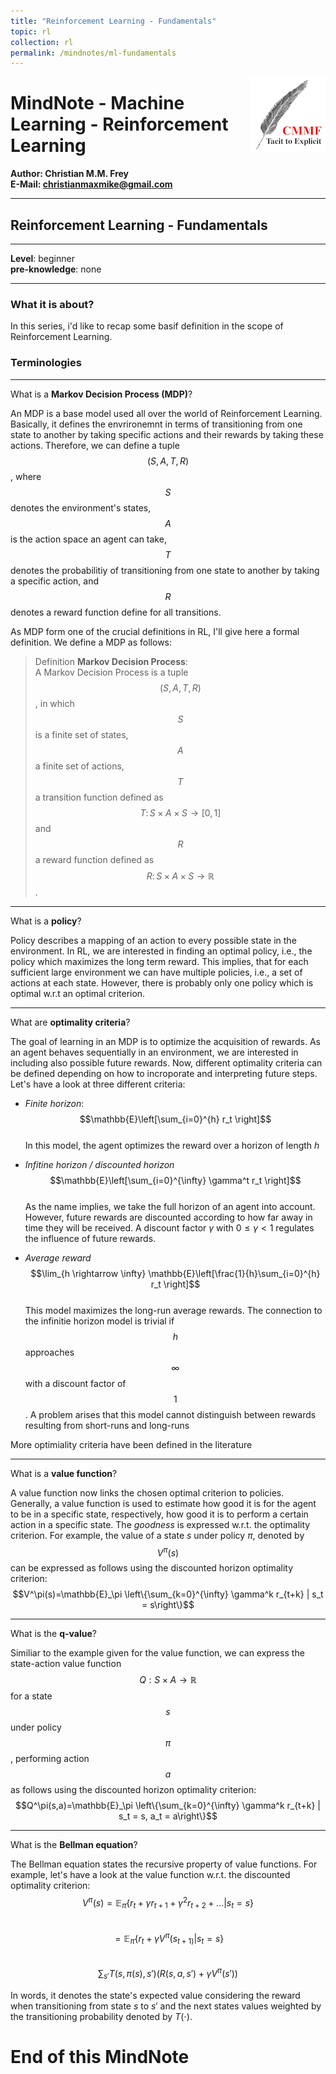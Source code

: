 ```yaml
---
title: "Reinforcement Learning - Fundamentals"
topic: rl
collection: rl
permalink: /mindnotes/ml-fundamentals
---
```



<img src="logo_cmmf.png"
     alt="Markdown Monster icon"
     style="float: right" />
# MindNote - Machine Learning - Reinforcement Learning

**Author: Christian M.M. Frey**  
**E-Mail: <christianmaxmike@gmail.com>**

---

## Reinforcement Learning - Fundamentals
---


**Level**: beginner<br>
**pre-knowledge**: none<br>

---

### What it is about?

In this series, i'd like to recap some basif definition in the scope of Reinforcement Learning.

### Terminologies

---
What is a **Markov Decision Process (MDP)**?

An MDP is a base model used all over the world of Reinforcement Learning. Basically, it defines the envrironemnt in terms of transitioning from one state to another by taking specific actions and their rewards by taking these actions. 
Therefore, we can define a tuple $$(S,A,T,R)$$, where $$S$$ denotes the environment's states, $$A$$ is the action space an agent can take, $$T$$ denotes the probabilitiy of transitioning from one state to another by taking a specific action, and $$R$$ denotes a reward function define for all transitions. 

As MDP form one of the crucial definitions in RL, I'll give here a formal definition. We define a MDP as follows:

>  Definition **Markov Decision Process**:<br>
A Markov Decision Process is a tuple $$(S,A,T,R)$$, in which $$S$$ is a finite set of states, $$A$$ a finite set of actions, $$T$$ a transition function  defined as $$T \colon S \times A \times S \rightarrow [0, 1]$$ and $$R$$ a reward function defined as $$R \colon S \times A \times S \rightarrow \mathbb{R}$$.


---
What is a **policy**?

Policy describes a mapping of an action to every possible state in the environment. In RL, we are interested in finding an optimal policy, i.e., the policy which maximizes the long term reward. This implies, that for each sufficient large environment we can have multiple policies, i.e., a set of actions at each state. However, there is probably only one policy which is optimal w.r.t an optimal criterion. 

---
What are **optimality criteria**?

The goal of learning in an MDP is to optimize the acquisition of rewards. As an agent behaves sequentially in an environment, we are interested in including also possible future rewards. Now, different optimality criteria can be defined depending on how to incroporate and interpreting future steps. Let's have a look at three different criteria:

- _Finite horizon_: <br> 
$$\mathbb{E}\left[\sum_{i=0}^{h} r_t \right]$$ <br>
In this model, the agent optimizes the reward over a horizon of length $h$

- _Infitine horizon / discounted horizon_ <br>
$$\mathbb{E}\left[\sum_{i=0}^{\infty} \gamma^t r_t \right]$$ <br> 
As the name implies, we take the full horizon of an agent into account. However, future rewards are discounted according to how far away in time they will be received. A discount factor $\gamma$ with $0 \leq \gamma \lt 1$ regulates the influence of future rewards. 

- _Average reward_ <br>
$$\lim_{h \rightarrow \infty} \mathbb{E}\left[\frac{1}{h}\sum_{i=0}^{h} r_t \right]$$ <br> 
This model maximizes the long-run average rewards. The connection to the infinitie horizon model is trivial if $$h$$ approaches $$\infty$$ with a discount factor of $$1$$. A problem arises that this model cannot distinguish between rewards resulting from short-runs and long-runs 


More optimiality criteria have been defined in the literature 


---
What is a **value function**?

A value function now links the chosen optimal criterion to policies. Generally, a value function is used to estimate how good it is for the agent to be in a specific state, respectively, how good it is to perform a certain action in a specific state. The _goodness_ is expressed w.r.t. the optimality criterion. For example, the value of a state $s$ under policy $\pi$, denoted by $$V^\pi(s)$$ can be expressed as follows using the discounted horizon optimality criterion: <br>
$$V^\pi(s)=\mathbb{E}_\pi \left\{\sum_{k=0}^{\infty} \gamma^k r_{t+k} | s_t = s\right\}$$


--- 
What is the **q-value**? 

Similiar to the example given for the value function, we can express the state-action value function $$Q:S\times A \rightarrow \mathbb{R}$$ for a state $$s$$ under policy $$\pi$$, performing action $$a$$ as follows using the discounted horizon optimality criterion: <br>
$$Q^\pi(s,a)=\mathbb{E}_\pi \left\{\sum_{k=0}^{\infty} \gamma^k r_{t+k} | s_t = s, a_t = a\right\}$$

---
What is the **Bellman equation**?

The Bellman equation states the recursive property of value functions. For example, let's have a look at the value function w.r.t. the discounted optimality criterion: <br>
$$V^\pi(s) = \mathbb{E}_\pi\left\{r_t + \gamma r_{t+1} + \gamma^2 r_{t+2} + \ldots | s_t = s \right\}$$<br>
$$= \mathbb{E}_\pi \left\{ r_t + \gamma V^\pi(s_{t+1)}| s_t = s \right\}$$<br>
$$\sum_{s'}T(s,\pi(s), s')\left(R(s,a,s') + \gamma V^\pi(s') \right)$$

In words, it denotes the state's expected value considering the reward when transitioning from state $s$ to $s'$ and the next states values weighted by the transitioning probability denoted by $T(\cdot)$.

# End of this MindNote

